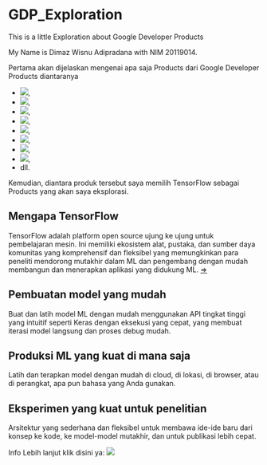 # GDP_Exploration
This is a little Exploration about Google Developer Products

My Name is Dimaz Wisnu Adipradana with NIM 20119014.

Pertama akan dijelaskan mengenai apa saja Products dari Google Developer Products diantaranya
- <a href="https://developer.android.com/" target="blank"><img src="https://img.shields.io/badge/Android-%233DDC84?&logo=android&logoColor=white" /></a>,
- <a href="https://cloud.google.com/" target="blank"><img src="https://img.shields.io/badge/Cloud-%234285F4?&logo=Google-Cloud&logoColor=white" /></a>,
- <a href="https://firebase.google.com/" target="blank"><img src="https://img.shields.io/badge/Firebase-%23FFCA28?&logo=firebase&logoColor=white" /></a>,
- <a href="https://flutter.dev/" target="blank"><img src="https://img.shields.io/badge/Flutter-%2302569B?&logo=flutter&logoColor=white" /></a>,
- <a href="https://cloud.google.com/maps-platform" target="blank"><img src="https://img.shields.io/badge/Maps%20Platform-%234285F4?&logo=google-maps&logoColor=white" /></a>,
- <a href="https://www.tensorflow.org/" target="blank"><img src="https://img.shields.io/badge/TensorFlow-%23FF6F00?&logo=tensorflow&logoColor=white" /></a>,
- <a href="https://developers.google.com/web" target="blank"><img src="https://img.shields.io/badge/Web-%234285F4?&logo=google&logoColor=white" /></a>,
- <a href="https://developers.google.com/youtube" target="blank"><img src="https://img.shields.io/badge/YouTube-%23FF0000?&logo=youtube&logoColor=white" /></a>,
- dll.

Kemudian, diantara produk tersebut saya memilih TensorFlow sebagai Products yang akan saya eksplorasi.

## Mengapa TensorFlow
TensorFlow adalah platform open source ujung ke ujung untuk pembelajaran mesin. Ini memiliki ekosistem alat, pustaka, dan sumber daya komunitas yang komprehensif dan fleksibel yang memungkinkan para peneliti mendorong mutakhir dalam ML dan pengembang dengan mudah membangun dan menerapkan aplikasi yang didukung ML. <a href="https://www.tensorflow.org/about">&#8658;</a>

## Pembuatan model yang mudah
Buat dan latih model ML dengan mudah menggunakan API tingkat tinggi yang intuitif seperti Keras dengan eksekusi yang cepat, yang membuat iterasi model langsung dan proses debug mudah.

## Produksi ML yang kuat di mana saja
Latih dan terapkan model dengan mudah di cloud, di lokasi, di browser, atau di perangkat, apa pun bahasa yang Anda gunakan.

## Eksperimen yang kuat untuk penelitian
Arsitektur yang sederhana dan fleksibel untuk membawa ide-ide baru dari konsep ke kode, ke model-model mutakhir, dan untuk publikasi lebih cepat.


Info Lebih lanjut klik disini ya: <a href="https://www.tensorflow.org/" target="blank"><img src="https://img.shields.io/badge/TensorFlow-%23FF6F00?&logo=tensorflow&logoColor=white" /></a>
